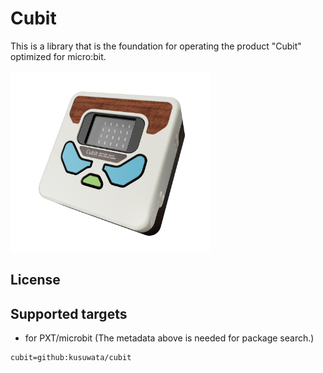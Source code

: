 # Cubit

This is a library that is the foundation for operating the product "Cubit" optimized for micro:bit.

<img src= "https://raw.githubusercontent.com/kusuwata/cubit/master/cubit.jpg" alt="image" width="320" height="290" >



## License




## Supported targets

* for PXT/microbit
(The metadata above is needed for package search.)

```package
cubit=github:kusuwata/cubit
```